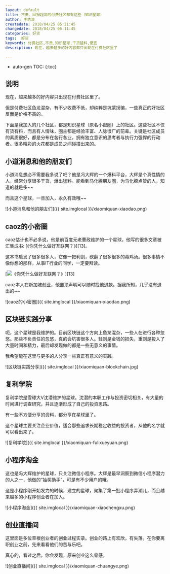 ```yaml
---
layout: default
title: 不贵、回报超高的付费社区都有这些（知识星球）
author: 李佶澳
createdate: 2018/04/25 05:21:45
changedate: 2018/04/25 06:11:45
categories: 好货
tags:  好货
keywords: 付费社区,不贵,知识星球,干货猛料,便宜
description: 现在，越来越多的好内容都只出现在付费社区里了

---
```


* auto-gen TOC:
{:toc}

## 说明

现在，越来越多的好内容只出现在付费社区里了。

但是付费社区鱼龙混杂，有不少收费不低，却纯粹是坑蒙拐骗，一些真正的好社区反而是价格不高的。

下面是我加入的几个社区，都是知识星球（原名小密圈）上的社区。这些社区不仅有货有料，而且有人情味，圈主都是经验丰富、人脉很广的前辈。关键是社区成员的素质很好，都是分布在各行各业，拥有独立意识的思考者与执行力强悍的行动者。很多精彩的火花都是成员之间碰撞出来的。

## 小道消息和他的朋友们

小道消息想必不需要我多说了吧？他是冯大辉的一个爆料平台，大辉是个真性情的人，经常分享很多干货，爆出猛料。能看到马化腾朋友圈，为马化腾点赞的人，知道的就是多~~

而且这个星球，一旦加入，永久有效哦~~

![小道消息和他的朋友们]({{ site.imglocal }}/xiaomiquan-xiaodao.png)

## caoz的小密圈

caoz估计也不必多说，他是前百度元老曹政维护的一个星球，他写的很多文章被汇集成书: [《你凭什么做好互联网？》][13]。

这本书启发了很多很多人，它像一把利剑，砍翻了很多很多的毒鸡汤。很多事情不像你想的那样，从事IT行业的同学，一定要拜读。

[![《你凭什么做好互联网？》](https://images-cn.ssl-images-amazon.com/images/I/515eWtImWBL.jpg)][13]

caoz本人在新加坡创业，他置顶声明可以随时找他退款。据我所知，几乎没有退出的~~

![caoz的小密圈]({{ site.imglocal }}/xiaomiquan-xiaodao.png)

## 区块链实践分享 

呃，这个星球是我维护的。目前区块链这个方向上鱼龙混杂，一些人在进行各种忽悠。那些不负责任的忽悠，真的会坑害很多人。轻则是金钱的损失，重则是投入了大量时间和精力，最后却发现做的都是一些无意义的事情。

我希望能在这里与更多的人分享一些真正有意义的实践。


![区块链实践分享]({{ site.imglocal }}/xiaomiquan-blockchain.jpg)

## 复利学院

复利学院是雪球大V沈潜维护的星球。沈潜的本职工作与投资密切相关，有大量的时间进行调查研究，并且逐渐形成了自己的投资思路。

有一些不方便分享的资料，都分享在星球里了。

这个星球主要关注企业价值，适合那些追求长期稳定收益的投资者，从他的名字就可以看出来了。

![复利学院]({{ site.imglocal }}/xiaomiquan-fulixueyuan.png)


## 小程序淘金

这也是冯大辉维护的星球，只关注微信小程序。大辉是最早洞察到微信小程序潜力的人之一，他做的“抽奖助手”，可是有不少用户的哦。

这是小程序刚开始发力的时候，建立的星球，聚集了第一批小程序弄潮儿，而且越来越多的小程序创业者在加入。

![小程序淘金]({{ site.imglocal }}/xiaomiquan-xiaochengxu.png)

## 创业直播间

这里面是多位草根创业者的创业过程实录。创业的路上有欢欣，有失落。在你要离职创业之前，先来看看他们的苦与乐吧。

真心的，看过之后，你会发现，原来创业这么骨感。

![创业直播间]({{ site.imglocal }}/xiaomiquan-chuangye.png)
